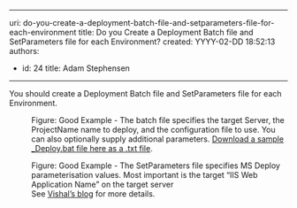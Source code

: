 

---
uri: do-you-create-a-deployment-batch-file-and-setparameters-file-for-each-environment
title: Do you Create a Deployment Batch file and SetParameters file for each Environment?
created: YYYY-02-DD 18:52:13
authors:
  - id: 24
    title: Adam Stephensen
---




<span class='intro'> <p>You should create a Deployment Batch file and SetParameters file for each Environment.</p> </span>

<dl class="goodImage"><dt> 
      <img src="/PublishingImages/setparameters.jpg" alt="" /> 
   </dt><dd>Figure&#58; Good Example - The batch file specifies the target Server, the ProjectName name to deploy, and the configuration file to use. You can also optionally supply additional parameters. 
      <a href="/Documents/DeployBat.txt">Download a sample _Deploy.bat file here as a .txt file</a>. </dd></dl><dl class="goodImage"><dt> 
      <img src="/PublishingImages/batfile.jpg" alt="" />
   </dt><dd>Figure&#58; Good Example - The SetParameters file specifies MS Deploy parameterisation values.  Most important is the target “IIS Web Application Name” on the target server<br>See 
      <a target="_blank" href="http&#58;//vishaljoshi.blogspot.com.au/2010/07/web-deploy-parameterization-in-action.html">Vishal’s blog</a> for more details. </dd></dl>


